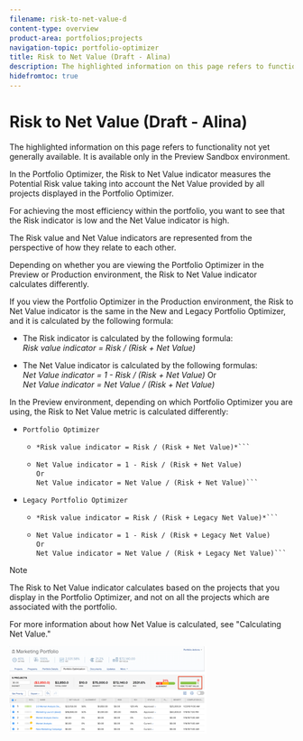 ```yaml
---
filename: risk-to-net-value-d
content-type: overview
product-area: portfolios;projects
navigation-topic: portfolio-optimizer
title: Risk to Net Value (Draft - Alina)
description: The highlighted information on this page refers to functionality not yet generally available. It is available only in the Preview Sandbox environment.
hidefromtoc: true
---
```


# Risk to Net Value (Draft - Alina)

The highlighted information on this page refers to functionality not yet generally available. It is available only in the Preview Sandbox environment.

In the Portfolio Optimizer, the Risk to Net Value indicator measures the Potential Risk value taking into account the Net Value provided by all projects displayed in the Portfolio Optimizer.&nbsp;

For achieving the most efficiency within the portfolio, you want to see that the Risk indicator is low and the Net Value indicator is high.&nbsp;

The Risk value and Net Value indicators are represented from the perspective of how they relate to each other.

Depending on whether you are viewing the Portfolio Optimizer in the Preview or Production environment, the Risk to Net Value indicator calculates differently.&nbsp;

If you view the Portfolio Optimizer in the Production environment, the Risk to Net Value indicator is the same in the New and Legacy Portfolio Optimizer, and it is calculated by the following formula:

* The Risk indicator is calculated by the following formula:  
  *Risk value indicator = Risk / (Risk + Net Value)*

* The Net Value indicator is calculated by the following formulas:   
  *Net Value indicator = 1 - Risk / (Risk + Net Value)* 
  Or  
  *Net Value indicator = Net Value / (Risk + Net Value)*

In the Preview environment, depending on which Portfolio Optimizer you are using, the Risk to Net Value metric is calculated differently:

* ```Portfolio Optimizer```

   * ```The Risk indicator is calculated by the following formula:  
     *Risk value indicator = Risk / (Risk + Net Value)*``` 
   * ```The Net Value indicator is calculated by the following formulas:   
     Net Value indicator = 1 - Risk / (Risk + Net Value)   
     Or  
     Net Value indicator = Net Value / (Risk + Net Value)```

* ```Legacy Portfolio Optimizer```

   * ```The Risk indicator is calculated by the following formula:  
     *Risk value indicator = Risk / (Risk + Legacy Net Value)*``` 
   * ```The Net Value indicator is calculated by the following formulas:  
     Net Value indicator = 1 - Risk / (Risk + Legacy Net Value)  
     Or  
     Net Value indicator = Net Value / (Risk + Legacy Net Value)```

>[!NOTE]
>
>The Risk to Net Value indicator calculates based on the projects that you display in the Portfolio Optimizer, and not on all the projects which are associated with the portfolio.&nbsp;

For more information about how Net Value is calculated, see "Calculating Net Value."

![risk_to_net_value_indicator_new_optimizer.png](assets/risk-to-net-value-indicator-new-optimizer-350x154.png)

